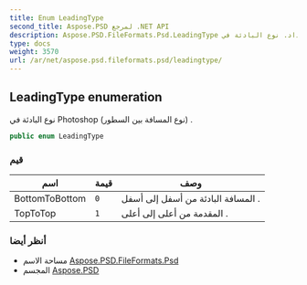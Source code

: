 ```yaml
---
title: Enum LeadingType
second_title: Aspose.PSD لمرجع .NET API
description: Aspose.PSD.FileFormats.Psd.LeadingType تعداد. نوع البادئة في Photoshop نوع المسافة بين السطور .
type: docs
weight: 3570
url: /ar/net/aspose.psd.fileformats.psd/leadingtype/
---
```

## LeadingType enumeration

نوع البادئة في Photoshop (نوع المسافة بين السطور) .

```csharp
public enum LeadingType
```

### قيم

| اسم | قيمة | وصف |
| --- | --- | --- |
| BottomToBottom | `0` | المسافة البادئة من أسفل إلى أسفل . |
| TopToTop | `1` | المقدمة من أعلى إلى أعلى . |

### أنظر أيضا

* مساحة الاسم [Aspose.PSD.FileFormats.Psd](../../aspose.psd.fileformats.psd/)
* المجسم [Aspose.PSD](../../)


